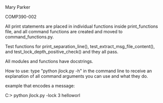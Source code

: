 Mary Parker

COMP390-002

All print statements are placed in individual functions inside
print_functions file, and all command functions are created
and moved to command_functions.py. 

Test functions for print_separation_line(), 
test_extract_msg_file_content(), and 
test_lock_depth_positive_check() and they all pass.

All modules and functions have docstrings.

How to use:
type "python jlock.py -h" in the command line
to receive an explanation of all command arguments 
you can use and what they do. 


example that encodes a message:

C:> python jlock.py -lock 3 helloworl